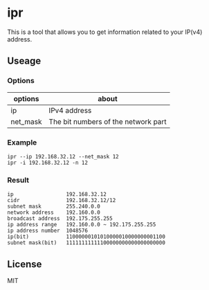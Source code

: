 # ipr

This is a tool that allows you to get information related to your IP(v4) address.

## Useage

### Options

| options  | about                               |
| -------- | ----------------------------------- |
| ip       | IPv4 address                        |
| net_mask | The bit numbers of the network part |

### Example

```
ipr --ip 192.168.32.12 --net_mask 12
ipr -i 192.168.32.12 -n 12
```

### Result

```
ip                 192.168.32.12
cidr               192.168.32.12/12
subnet mask        255.240.0.0
network address    192.160.0.0
broadcast address  192.175.255.255
ip address range   192.160.0.0 ~ 192.175.255.255
ip address number  1048576
ip(bit)            11000000101010000010000000001100
subnet mask(bit)   11111111111100000000000000000000
```

## License

MIT
